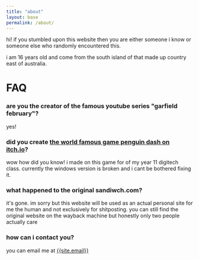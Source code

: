 ```yaml
---
title: "about"
layout: base
permalink: /about/
---
```


hi! if you stumbled upon this website then you are either someone i know or someone else who randomly encountered this.

i am 16 years old and come from the south island of that made up country east of australia.

# FAQ
### are you the creator of the famous youtube series "garfield february"?

yes!

### did you create [the world famous game penguin dash on itch.io](https://sandiwch.itch.io/penguin-dash)?

wow how did you know! i made on this game for of my year 11 digitech class. currently the windows version is broken and i cant be bothered fixing it.

### what happened to the original sandiwch.com?
it's gone. im sorry but this website will be used as an actual personal site for me the human and not exclusively for shitposting. you can still find the original website on the wayback machine but honestly only two people actually care

### how can i contact you?

you can email me at [{{site.email}}](mailto:{{site.email}})